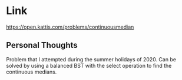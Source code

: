 # Link

https://open.kattis.com/problems/continuousmedian

## Personal Thoughts

Problem that I attempted during the summer holidays of 2020. Can be solved by using a balanced BST with the select operation to find the continuous medians.

